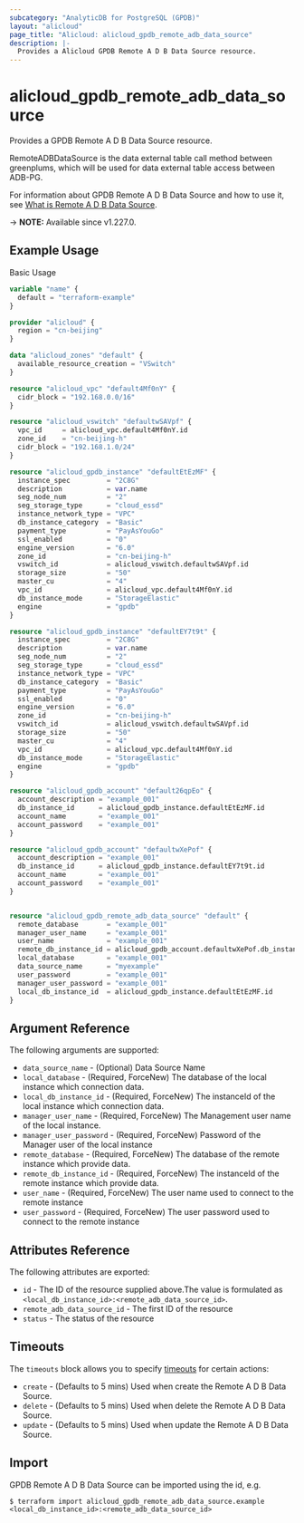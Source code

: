 ```yaml
---
subcategory: "AnalyticDB for PostgreSQL (GPDB)"
layout: "alicloud"
page_title: "Alicloud: alicloud_gpdb_remote_adb_data_source"
description: |-
  Provides a Alicloud GPDB Remote A D B Data Source resource.
---
```


# alicloud_gpdb_remote_adb_data_source

Provides a GPDB Remote A D B Data Source resource.

RemoteADBDataSource is the data external table call method between greenplums, which will be used for data external table access between ADB-PG.

For information about GPDB Remote A D B Data Source and how to use it, see [What is Remote A D B Data Source](https://www.alibabacloud.com/help/en/).

-> **NOTE:** Available since v1.227.0.

## Example Usage

Basic Usage

```terraform
variable "name" {
  default = "terraform-example"
}

provider "alicloud" {
  region = "cn-beijing"
}

data "alicloud_zones" "default" {
  available_resource_creation = "VSwitch"
}

resource "alicloud_vpc" "default4Mf0nY" {
  cidr_block = "192.168.0.0/16"
}

resource "alicloud_vswitch" "defaultwSAVpf" {
  vpc_id     = alicloud_vpc.default4Mf0nY.id
  zone_id    = "cn-beijing-h"
  cidr_block = "192.168.1.0/24"
}

resource "alicloud_gpdb_instance" "defaultEtEzMF" {
  instance_spec         = "2C8G"
  description           = var.name
  seg_node_num          = "2"
  seg_storage_type      = "cloud_essd"
  instance_network_type = "VPC"
  db_instance_category  = "Basic"
  payment_type          = "PayAsYouGo"
  ssl_enabled           = "0"
  engine_version        = "6.0"
  zone_id               = "cn-beijing-h"
  vswitch_id            = alicloud_vswitch.defaultwSAVpf.id
  storage_size          = "50"
  master_cu             = "4"
  vpc_id                = alicloud_vpc.default4Mf0nY.id
  db_instance_mode      = "StorageElastic"
  engine                = "gpdb"
}

resource "alicloud_gpdb_instance" "defaultEY7t9t" {
  instance_spec         = "2C8G"
  description           = var.name
  seg_node_num          = "2"
  seg_storage_type      = "cloud_essd"
  instance_network_type = "VPC"
  db_instance_category  = "Basic"
  payment_type          = "PayAsYouGo"
  ssl_enabled           = "0"
  engine_version        = "6.0"
  zone_id               = "cn-beijing-h"
  vswitch_id            = alicloud_vswitch.defaultwSAVpf.id
  storage_size          = "50"
  master_cu             = "4"
  vpc_id                = alicloud_vpc.default4Mf0nY.id
  db_instance_mode      = "StorageElastic"
  engine                = "gpdb"
}

resource "alicloud_gpdb_account" "default26qpEo" {
  account_description = "example_001"
  db_instance_id      = alicloud_gpdb_instance.defaultEtEzMF.id
  account_name        = "example_001"
  account_password    = "example_001"
}

resource "alicloud_gpdb_account" "defaultwXePof" {
  account_description = "example_001"
  db_instance_id      = alicloud_gpdb_instance.defaultEY7t9t.id
  account_name        = "example_001"
  account_password    = "example_001"
}


resource "alicloud_gpdb_remote_adb_data_source" "default" {
  remote_database       = "example_001"
  manager_user_name     = "example_001"
  user_name             = "example_001"
  remote_db_instance_id = alicloud_gpdb_account.defaultwXePof.db_instance_id
  local_database        = "example_001"
  data_source_name      = "myexample"
  user_password         = "example_001"
  manager_user_password = "example_001"
  local_db_instance_id  = alicloud_gpdb_instance.defaultEtEzMF.id
}
```

## Argument Reference

The following arguments are supported:
* `data_source_name` - (Optional) Data Source Name
* `local_database` - (Required, ForceNew) The database of the local instance which connection data.
* `local_db_instance_id` - (Required, ForceNew) The instanceId of the local instance which connection data.
* `manager_user_name` - (Required, ForceNew) The Management user name of the local instance.
* `manager_user_password` - (Required, ForceNew) Password of the Manager user of the local instance
* `remote_database` - (Required, ForceNew) The database of the remote instance which provide data.
* `remote_db_instance_id` - (Required, ForceNew) The instanceId of the remote instance which provide data.
* `user_name` - (Required, ForceNew) The user name used to connect to the remote instance
* `user_password` - (Required, ForceNew) The user password used to connect to the remote instance

## Attributes Reference

The following attributes are exported:
* `id` - The ID of the resource supplied above.The value is formulated as `<local_db_instance_id>:<remote_adb_data_source_id>`.
* `remote_adb_data_source_id` - The first ID of the resource
* `status` - The status of the resource

## Timeouts

The `timeouts` block allows you to specify [timeouts](https://www.terraform.io/docs/configuration-0-11/resources.html#timeouts) for certain actions:
* `create` - (Defaults to 5 mins) Used when create the Remote A D B Data Source.
* `delete` - (Defaults to 5 mins) Used when delete the Remote A D B Data Source.
* `update` - (Defaults to 5 mins) Used when update the Remote A D B Data Source.

## Import

GPDB Remote A D B Data Source can be imported using the id, e.g.

```shell
$ terraform import alicloud_gpdb_remote_adb_data_source.example <local_db_instance_id>:<remote_adb_data_source_id>
```